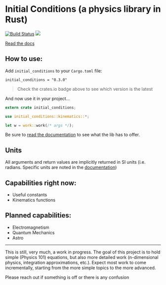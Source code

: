 # Initial Conditions (a physics library in Rust)
[![Build Status](https://travis-ci.org/someguynamedmatt/initial_conditions.svg?branch=master)](https://travis-ci.org/someguynamedmatt/initial_conditions)
[![](https://img.shields.io/crates/v/initial_conditions.svg)](https://crates.io/crates/initial_conditions)

[Read the docs](https://someguynamedmatt.github.io/initial_conditions/initial_conditions/index.html)

## How to use:

Add `initial_conditions` to your `Cargo.toml` file:

```
initial_conditions = "0.3.0"
```
> Check the crates.io badge above to see which version is the latest

And now use it in your project...

```rust
extern crate initial_conditions;

use initial_conditions::kinematics::*;

let w = work::work(/* args */);
```

Be sure to [read the documentation](https://someguynamedmatt.github.io/initial_conditions/initial_conditions/index.html) to see what the lib has to offer.

## Units

All arguments and return values are implicitly returned in SI units (i.e. radians. Specific units are noted in the [documentation](https://someguynamedmatt.github.io/initial_conditions/initial_conditions/index.html))


## Capabilities right now:

- Useful constants
- Kinematics functions

## Planned capabilities:

- Electromagnetism
- Quantum Mechanics
- Astro
____

This is still, very much, a work in progress. The goal of this project is to hold simple (Physics 101) equations, but also more detailed work (n-dimensional physics, integration approximations, etc.). Expect most work to come incrementally, starting from the more simple topics to the more advanced.

Please reach out if something is off or there is any confusion

